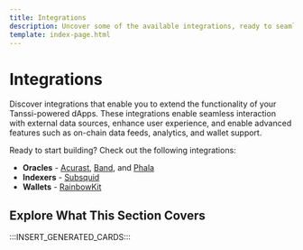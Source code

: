 ```yaml
---
title: Integrations
description: Uncover some of the available integrations, ready to seamlessly integrate with and extend the functionality of your apps on Tanssi EVM or Substrate appchains.
template: index-page.html
---
```


# Integrations

Discover integrations that enable you to extend the functionality of your Tanssi-powered dApps. These integrations enable seamless interaction with external data sources, enhance user experience, and enable advanced features such as on-chain data feeds, analytics, and wallet support.

Ready to start building? Check out the following integrations:

- **Oracles** - [Acurast](/builders/toolkit/integrations/oracles/acurast/), [Band](/builders/toolkit/integrations/oracles/band/), and [Phala](/builders/toolkit/integrations/oracles/phala/)
- **Indexers** - [Subsquid](/builders/toolkit/integrations/indexers/subsquid/quick-start/)
- **Wallets** - [RainbowKit](/builders/toolkit/integrations/wallet-integrations/rainbowkit/)

## Explore What This Section Covers

:::INSERT_GENERATED_CARDS:::

